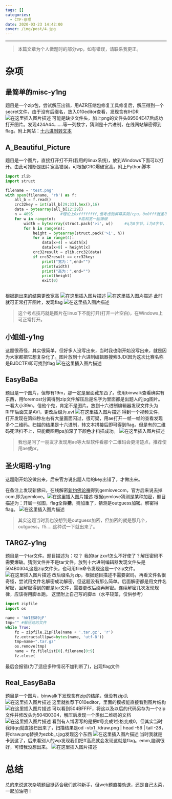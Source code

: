 ```yaml
---
tags: []
categories:
  - CTF-杂项
date: 2020-03-23 14:42:00
cover: /img/post/4.jpg
---
```


---
>本篇文章为个人做题时的部分wp，如有错误，请联系我更正。


# 杂项
## 最简单的misc-y1ng
题目是一个zip包，尝试解压出错，用AZR压缩包修复工具修复后，解压得到一个secret文件，由于没有后缀名，放入010editor查看，发现含有IHDR
![在这里插入图片描述](https://img-blog.csdnimg.cn/20200323191150201.png?x-oss-process=image/watermark,type_ZmFuZ3poZW5naGVpdGk,shadow_10,text_aHR0cHM6Ly9ibG9nLmNzZG4ubmV0L3pzczE5Mg==,size_16,color_FFFFFF,t_70)
可能是缺少文件头，加上png的文件头89504E47后成功打开图片。发现424A44.......等一列数字，猜测是十六进制，在线网站解密得到flag。附上网站：[十六进制转文本](http://www.bejson.com/convert/ox2str/)
## A_Beautiful_Picture
题目是一个图片，直接打开打不开(我用的linux系统)，放到Windows下面可以打开。由此可推断是图片宽高错误，可根据CRC爆破宽高。附上Python脚本

```python
import zlib
import struct

filename = 'test.png'
with open(filename, 'rb') as f:
    all_b = f.read()
    crc32key = int(all_b[29:33].hex(),16)
    data = bytearray(all_b[12:29])
    n = 4095            #理论上0xffffffff,但考虑到屏幕实际/cpu，0x0fff就差不多了
    for w in range(n):          #高和宽一起爆破
        width = bytearray(struct.pack('>i', w))     #q为8字节，i为4字节，h为2字节
        for h in range(n):
            height = bytearray(struct.pack('>i', h))
            for x in range(4):
                data[x+4] = width[x]
                data[x+8] = height[x]
            crc32result = zlib.crc32(data)
            if crc32result == crc32key:
                print("宽为：",end="")
                print(width)
                print("高为：",end="")
                print(height)
                exit(0)
                

```
根据跑出来的结果更改宽高
![在这里插入图片描述](https://img-blog.csdnimg.cn/20200323191837340.png)
![在这里插入图片描述](https://img-blog.csdnimg.cn/20200323191931352.png)
此时就可正常打开图片，发现flag
![在这里插入图片描述](https://img-blog.csdnimg.cn/20200323192004978.png?x-oss-process=image/watermark,type_ZmFuZ3poZW5naGVpdGk,shadow_10,text_aHR0cHM6Ly9ibG9nLmNzZG4ubmV0L3pzczE5Mg==,size_16,color_FFFFFF,t_70)
>这个考点技巧就是图片在linux下不能打开(打开一片空白)，在Windows上可正常打开。
## 小姐姐-y1ng
这题很奇怪，其实很简单，但好多人没写出来，当时我也刚开始没写出来，就是因为大家都把它想复杂化了。图片放到十六进制编辑器搜索BJD(因为这次比赛名称是BJDCTF)即可找到flag
![在这里插入图片描述](https://img-blog.csdnimg.cn/20200323192332790.png)
## EasyBaBa
题目是一个图片，但却有19m，那一定是里面藏东西了。使用binwalk查看确实有东西，用foremost分离得到zip文件解压后是名字为里面都是出题人的jpg图片。一看大小39m，信他个鬼，肯定不是图片。放到十六进制编辑器发现文件头为RIFF后面又是AVI，更改后缀为.avi
![在这里插入图片描述](https://img-blog.csdnimg.cn/2020032319300887.png)
得到一个视频文件，打开发现在第四秒左右有大量画面闪过，很可疑，用ae打开一帧一帧的查看发现多个二维码。扫描的结果是十六进制，转文本拼接后即可得到flag。但是有的二维码死活扫不上，只能截图用ps加深了下颜色才扫描成功。
![在这里插入图片描述](https://img-blog.csdnimg.cn/20200323193452584.jpg?x-oss-process=image/watermark,type_ZmFuZ3poZW5naGVpdGk,shadow_10,text_aHR0cHM6Ly9ibG9nLmNzZG4ubmV0L3pzczE5Mg==,size_16,color_FFFFFF,t_70#pic_center)
>我也是问了一朋友才发现用ae等大型软件看那个二维码会更清楚点，推荐使用ae或pr。
## 圣火昭昭-y1ng
这题刚开始没做出来，后来官方说出题人给的key出错了，才做出来。

在备注上发现新佛曰，在线解密[新约佛论禅](http://hi.pcmoe.net/buddha.html)得到gemlovecom，官方后来说去掉com,即为gemlove。![在这里插入图片描述](https://img-blog.csdnimg.cn/2020032319365110.png)
根据gemlove猜测是某种加密，题目描述为：开局一张图，flag全靠**猜**，猜加重了，猜测是outguess加密。解密得flag。
![在这里插入图片描述](https://img-blog.csdnimg.cn/2020032320082156.png?x-oss-process=image/watermark,type_ZmFuZ3poZW5naGVpdGk,shadow_10,text_aHR0cHM6Ly9ibG9nLmNzZG4ubmV0L3pzczE5Mg==,size_16,color_FFFFFF,t_70)
>其实这题当时我也没想到是outguess加密，但加密的就是那几个，outguess，f5.....这种试一下就出来了。
## TARGZ-y1ng
题目是一个tar文件。题目描述为：哎？ 我的tar zxvf怎么不好使了？解压密码不需要爆破。猜测文件并不是tar文件。放到十六进制编辑器发现文件头是504B0304,这是zip文件头，也可用file命令发现这是一个zip文件。
![在这里插入图片描述](https://img-blog.csdnimg.cn/20200323201251961.png)
改后缀名为zip，根据题目描述不需要密码，再看文件名很奇怪，尝试用文件名解密成功解密，但这题没有那么简单。后面解密都是用文件名解密，且解密得到的都是tar文件，需要更改后缀再解密。连续解密几次发现规律，应该得用脚本跑。
这里附上自己写的脚本（水平较菜，仅供参考）

```python
import zipfile
import os

name = 'hW1ES89jF'
tmp="" #解压过的文件
while True:
    fz = zipfile.ZipFile(name + '.tar.gz', 'r')
    fz.extractall(pwd=bytes(name, 'utf-8'))
    tmp=name+".tar.gz"
    os.remove(tmp)
    name = fz.filelist[0].filename[0:9]
    fz.close(
```
最后会报错(为了适应多种情况不加判断了)，出现flag文件
## Real_EasyBaBa
题目是一个图片，binwalk下发现含有zip的结尾，但没有zip头
![在这里插入图片描述](https://img-blog.csdnimg.cn/20200323204007962.png?x-oss-process=image/watermark,type_ZmFuZ3poZW5naGVpdGk,shadow_10,text_aHR0cHM6Ly9ibG9nLmNzZG4ubmV0L3pzczE5Mg==,size_16,color_FFFFFF,t_70)
这里就推荐下010editor，里面的模板能直接看到图片结构
![在这里插入图片描述](https://img-blog.csdnimg.cn/20200323204117635.png?x-oss-process=image/watermark,type_ZmFuZ3poZW5naGVpdGk,shadow_10,text_aHR0cHM6Ly9ibG9nLmNzZG4ubmV0L3pzczE5Mg==,size_16,color_FFFFFF,t_70)
可以看到504BFFFF，将这以及以后的代码另存为一个zip文件并修改头为504B0304，解压后发现一个类似二维码的文档
![在这里插入图片描述](https://img-blog.csdnimg.cn/20200323204240462.png?x-oss-process=image/watermark,type_ZmFuZ3poZW5naGVpdGk,shadow_10,text_aHR0cHM6Ly9ibG9nLmNzZG4ubmV0L3pzczE5Mg==,size_16,color_FFFFFF,t_70)
看到有人博客写的是把#号变成1空格变成0，但其实当时我用qq就直接扫出来了，扫描结果是od -vtx1 ./draw.png | head -56 | tail -28，将draw.png替换为ezbb_r.jpg发现这个东西
![在这里插入图片描述](https://img-blog.csdnimg.cn/20200323204858996.png?x-oss-process=image/watermark,type_ZmFuZ3poZW5naGVpdGk,shadow_10,text_aHR0cHM6Ly9ibG9nLmNzZG4ubmV0L3pzczE5Mg==,size_16,color_FFFFFF,t_70)
当时我就是卡到这了，后来看别人的wp发现我们把ff高亮就会发现这就是flag。emm,脑洞很好，可惜我没想出来。
![在这里插入图片描述](https://img-blog.csdnimg.cn/2020032320541535.png?x-oss-process=image/watermark,type_ZmFuZ3poZW5naGVpdGk,shadow_10,text_aHR0cHM6Ly9ibG9nLmNzZG4ubmV0L3pzczE5Mg==,size_16,color_FFFFFF,t_70)
# 总结
总的来说这次杂项题目挺适合我们这种新手，但web题直接劝退，还是自己太菜，一起加油吧！



    













